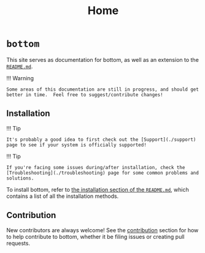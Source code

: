 ﻿---
title: Home
---

# `bottom`

This site serves as documentation for bottom, as well as an extension to the [`README.md`](https://github.com/ClementTsang/bottom#readme).

!!! Warning

    Some areas of this documentation are still in progress, and should get better in time.  Feel free to suggest/contribute changes!

## Installation

!!! Tip

    It's probably a good idea to first check out the [Support](./support) page to see if your system is officially supported!

!!! Tip

    If you're facing some issues during/after installation, check the [Troubleshooting](./troubleshooting) page for some common problems and solutions.

To install bottom, refer to [the installation section of the `README.md`](https://github.com/ClementTsang/bottom#installation),
which contains a list of all the installation methods.

## Contribution

New contributors are always welcome! See the [contribution](./contribution/issues-and-pull-requests/) section for how to help contribute to
bottom, whether it be filing issues or creating pull requests.
